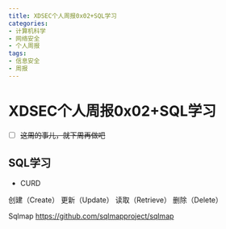 ```yaml
---
title: XDSEC个人周报0x02+SQL学习
categories: 
- 计算机科学
- 网络安全
- 个人周报
tags: 
- 信息安全
- 周报
---
```


# XDSEC个人周报0x02+SQL学习

- [ ] ~~这周的事儿，就下周再做吧~~


## SQL学习

* CURD

创建（Create）
更新（Update）
读取（Retrieve）
删除（Delete）

Sqlmap
https://github.com/sqlmapproject/sqlmap



